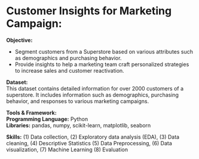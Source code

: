 # **Customer Insights for Marketing Campaign:**
**Objective:**
*   Segment customers from a Superstore based on various attributes such as  demographics and purchasing behavior.
*   Provide insights to help a marketing team craft personalized strategies to increase sales and customer reactivation.

**Dataset:**<br>
This dataset contains detailed information for over 2000 customers of a superstore. It includes information such as demographics, purchasing behavior, and responses to various marketing campaigns.

**Tools & Framework:**<br>
**Programming Language:** Python<br>
**Libraries:** pandas, numpy, scikit-learn, matplotlib, seaborn

**Skills:** (1) Data collection, (2) Exploratory data analysis (EDA), (3) Data cleaning, (4) Descriptive Statistics (5) Data Preprocessing, (6) Data visualization, (7) Machine Learning (8) Evaluation
